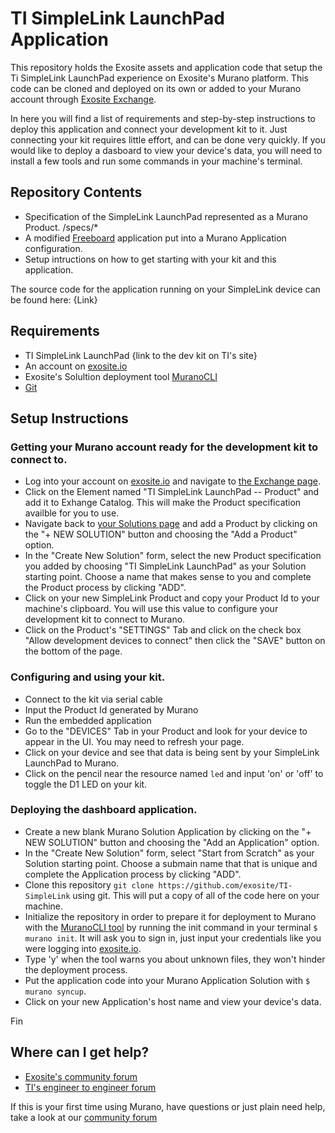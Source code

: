 # TI SimpleLink LaunchPad Application
This repository holds the Exosite assets and application code that setup the Ti SimpleLink LaunchPad experience on Exosite's Murano platform. This code can be cloned and deployed on its own or added to your Murano account through [Exosite Exchange](https://www.exosite.io/business/exchange/catalog#/?_k=dnrhld).

In here you will find a list of requirements and step-by-step instructions to deploy this application and connect your development kit to it. Just connecting your kit requires little effort, and can be done very quickly. If you would like to deploy a dasboard to view your device's data, you will need to install a few tools and run some commands in your machine's terminal.

## Repository Contents

* Specification of the SimpleLink LaunchPad represented as a Murano Product. /specs/*
* A modified [Freeboard](https://freeboard.io) application put into a Murano Application configuration.
* Setup intructions on how to get starting with your kit and this application.

The source code for the application running on your SimpleLink device can be found here: {Link}

## Requirements

* TI SimpleLink LaunchPad {link to the dev kit on TI's site}
* An account on [exosite.io](https://exosite.io)
* Exosite's Solultion deployment tool [MuranoCLI](https://github.com/exosite/muranocli)
* [Git](https://git-scm.com/)

## Setup Instructions

### Getting your Murano account ready for the development kit to connect to.

* Log into your account on [exosite.io](https://exosite.io) and navigate to [the Exchange page](https://www.exosite.io/business/exchange/catalog).
* Click on the Element named "TI SimpleLink LaunchPad -- Product" and add it to Exhange Catalog. This will make the Product specification availble for you to use.
* Navigate back to [your Solutions page](https://www.exosite.io/business/solutions) and add a Product by clicking on the "+ NEW SOLUTION" button and choosing the "Add a Product" option.
* In the "Create New Solution" form, select the new Product specification you added by choosing "TI SimpleLink LaunchPad" as your Solution starting point. Choose a name that makes sense to you and complete the Product process by clicking "ADD".
* Click on your new SimpleLink Product and copy your Product Id to your machine's clipboard. You will use this value to configure your development kit to connect to Murano.
* Click on the Product's "SETTINGS" Tab and click on the check box "Allow development devices to connect" then click the "SAVE" button on the bottom of the page.

### Configuring and using your kit.

* Connect to the kit via serial cable
* Input the Product Id generated by Murano
* Run the embedded application
* Go to the "DEVICES" Tab in your Product and look for your device to appear in the UI. You may need to refresh your page.
* Click on your device and see that data is being sent by your SimpleLink LaunchPad to Murano.
* Click on the pencil near the resource named ```led``` and input 'on' or 'off' to toggle the D1 LED on your kit.

### Deploying the dashboard application.

* Create a new blank Murano Solution Application by clicking on the "+ NEW SOLUTION" button and choosing the "Add an Application" option.
* In the "Create New Solution" form, select "Start from Scratch" as your Solution starting point. Choose a submain name that that is unique and complete the Application process by clicking "ADD".
* Clone this repository ```git clone https://github.com/exosite/TI-SimpleLink``` using git. This will put a copy of all of the code here on your machine.
* Initialize the repository in order to prepare it for deployment to Murano with the [MuranoCLI tool](https://github.com/exosite/muranocli) by running the init command in your terminal ```$ murano init```. It will ask you to sign in, just input your credentials like you were logging into [exosite.io](https://exosite.io). 
* Type 'y' when the tool warns you about unknown files, they won't hinder the deployment process.
* Put the application code into your Murano Application Solution with ```$ murano syncup```.
* Click on your new Application's host name and view your device's data.

Fin

## Where can I get help?

* [Exosite's community forum](https://community.exosite.com)
* [TI's engineer to engineer forum](https://e2e.ti.com/)

If this is your first time using Murano, have questions or just plain need help, take a look at our [community forum](https://community.exosite.com)